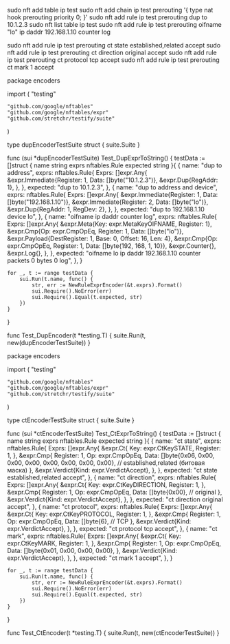 sudo nft add table ip test
sudo nft add chain ip test prerouting '{ type nat hook prerouting priority 0; }'
sudo nft add rule ip test prerouting dup to 10.1.2.3
sudo nft list table ip test
sudo nft add rule ip test prerouting oifname "lo" ip daddr 192.168.1.10 counter log

sudo nft add rule ip test prerouting ct state established,related accept
sudo nft add rule ip test prerouting ct direction original accept
sudo nft add rule ip test prerouting ct protocol tcp accept
sudo nft add rule ip test prerouting ct mark 1 accept



package encoders

import (
	"testing"

	"github.com/google/nftables"
	"github.com/google/nftables/expr"
	"github.com/stretchr/testify/suite"
)

type dupEncoderTestSuite struct {
	suite.Suite
}

func (sui *dupEncoderTestSuite) Test_DupExprToString() {
	testData := []struct {
		name     string
		exprs    nftables.Rule
		expected string
	}{
		{
			name: "dup to address",
			exprs: nftables.Rule{
				Exprs: []expr.Any{
					&expr.Immediate{Register: 1, Data: []byte("10.1.2.3")},
					&expr.Dup{RegAddr: 1},
				},
			},
			expected: "dup to 10.1.2.3",
		},
		{
			name: "dup to address and device",
			exprs: nftables.Rule{
				Exprs: []expr.Any{
					&expr.Immediate{Register: 1, Data: []byte("192.168.1.10")},
					&expr.Immediate{Register: 2, Data: []byte("lo")},
					&expr.Dup{RegAddr: 1, RegDev: 2},
				},
			},
			expected: "dup to 192.168.1.10 device lo",
		},
		{
			name: "oifname ip daddr counter log",
			exprs: nftables.Rule{
				Exprs: []expr.Any{
					&expr.Meta{Key: expr.MetaKeyOIFNAME, Register: 1},
					&expr.Cmp{Op: expr.CmpOpEq, Register: 1, Data: []byte("lo")},
					&expr.Payload{DestRegister: 1, Base: 0, Offset: 16, Len: 4},
					&expr.Cmp{Op: expr.CmpOpEq, Register: 1, Data: []byte{192, 168, 1, 10}},
					&expr.Counter{},
					&expr.Log{},
				},
			},
			expected: "oifname lo ip daddr 192.168.1.10 counter packets 0 bytes 0 log",
		},
	}

	for _, t := range testData {
		sui.Run(t.name, func() {
			str, err := NewRuleExprEncoder(&t.exprs).Format()
			sui.Require().NoError(err)
			sui.Require().Equal(t.expected, str)
		})
	}
}

func Test_DupEncoder(t *testing.T) {
	suite.Run(t, new(dupEncoderTestSuite))
}


package encoders

import (
	"testing"

	"github.com/google/nftables"
	"github.com/google/nftables/expr"
	"github.com/stretchr/testify/suite"
)

type ctEncoderTestSuite struct {
	suite.Suite
}

func (sui *ctEncoderTestSuite) Test_CtExprToString() {
	testData := []struct {
		name     string
		exprs    nftables.Rule
		expected string
	}{
		{
			name: "ct state",
			exprs: nftables.Rule{
				Exprs: []expr.Any{
					&expr.Ct{
						Key:      expr.CtKeySTATE,
						Register: 1,
					},
					&expr.Cmp{
						Register: 1,
						Op:       expr.CmpOpEq,
						Data:     []byte{0x06, 0x00, 0x00, 0x00, 0x00, 0x00, 0x00, 0x00}, // established,related (битовая маска)
					},
					&expr.Verdict{Kind: expr.VerdictAccept},
				},
			},
			expected: "ct state established,related accept",
		},
		{
			name: "ct direction",
			exprs: nftables.Rule{
				Exprs: []expr.Any{
					&expr.Ct{
						Key:      expr.CtKeyDIRECTION,
						Register: 1,
					},
					&expr.Cmp{
						Register: 1,
						Op:       expr.CmpOpEq,
						Data:     []byte{0x00}, // original
					},
					&expr.Verdict{Kind: expr.VerdictAccept},
				},
			},
			expected: "ct direction original accept",
		},
		{
			name: "ct protocol",
			exprs: nftables.Rule{
				Exprs: []expr.Any{
					&expr.Ct{
						Key:      expr.CtKeyPROTOCOL,
						Register: 1,
					},
					&expr.Cmp{
						Register: 1,
						Op:       expr.CmpOpEq,
						Data:     []byte{6}, // TCP
					},
					&expr.Verdict{Kind: expr.VerdictAccept},
				},
			},
			expected: "ct protocol tcp accept",
		},
		{
			name: "ct mark",
			exprs: nftables.Rule{
				Exprs: []expr.Any{
					&expr.Ct{
						Key:      expr.CtKeyMARK,
						Register: 1,
					},
					&expr.Cmp{
						Register: 1,
						Op:       expr.CmpOpEq,
						Data:     []byte{0x01, 0x00, 0x00, 0x00},
					},
					&expr.Verdict{Kind: expr.VerdictAccept},
				},
			},
			expected: "ct mark 1 accept",
		},
	}

	for _, t := range testData {
		sui.Run(t.name, func() {
			str, err := NewRuleExprEncoder(&t.exprs).Format()
			sui.Require().NoError(err)
			sui.Require().Equal(t.expected, str)
		})
	}
}

func Test_CtEncoder(t *testing.T) {
	suite.Run(t, new(ctEncoderTestSuite))
}



